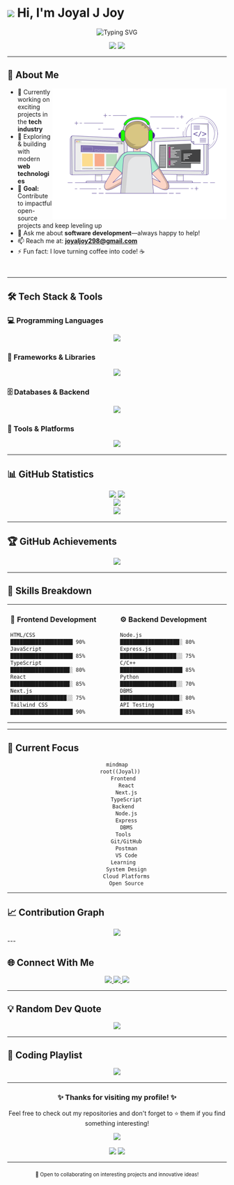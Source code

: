  # <img src="https://raw.githubusercontent.com/MartinHeinz/MartinHeinz/master/wave.gif" width="30px"> Hi, I'm Joyal J Joy  

<div align="center">
  <img src="https://readme-typing-svg.herokuapp.com?font=Fira+Code&size=32&duration=2800&pause=2000&color=A9FEF7&center=true&vCenter=true&width=940&lines=Software+Developer;Full+Stack+Enthusiast;Always+Learning+New+Technologies;Building+Cool+Things+With+Code" alt="Typing SVG" />
</div>

<p align="center">
  <img src="https://komarev.com/ghpvc/?username=JoyalJJoy&color=blueviolet&style=flat-square&label=Profile+Views" />
  <img src="https://img.shields.io/github/followers/JoyalJJoy?style=flat-square&color=blue" />
</p>

---

## 🚀 About Me

<img align="right" alt="Coding" width="400" src="https://raw.githubusercontent.com/devSouvik/devSouvik/master/gif3.gif">

- 🔭 Currently working on exciting projects in the **tech industry**
- 🌱 Exploring & building with modern **web technologies**
- 🎯 **Goal:** Contribute to impactful open-source projects and keep leveling up
- 💬 Ask me about **software development**—always happy to help!
- 📫 Reach me at: **joyaljoy298@gmail.com**
- ⚡ Fun fact: I love turning coffee into code! ☕

<br clear="both" />

---

## 🛠️ Tech Stack & Tools

### 💻 Programming Languages
<p align="center">
  <img src="https://skillicons.dev/icons?i=html,css,js,ts,c,cpp,python,java" />
</p>

### 🚀 Frameworks & Libraries  
<p align="center">
  <img src="https://skillicons.dev/icons?i=react,nextjs,nodejs,express,tailwind,bootstrap" />
</p>

### 🗄️ Databases & Backend
<p align="center">
  <img src="https://skillicons.dev/icons?i=mysql,mongodb,postgresql,firebase" />
</p>

### 🔧 Tools & Platforms
<p align="center">
  <img src="https://skillicons.dev/icons?i=git,github,vscode,postman,docker,figma" />
</p>

---

## 📊 GitHub Statistics

<div align="center">
  <img height="180em" src="https://github-readme-stats.vercel.app/api?username=JoyalJJoy&show_icons=true&theme=tokyonight&include_all_commits=true&count_private=true&hide_border=true&bg_color=0D1117&title_color=F85D7F&icon_color=F8D866&text_color=FFF"/>
  <img height="180em" src="https://github-readme-stats.vercel.app/api/top-langs/?username=JoyalJJoy&layout=compact&theme=tokyonight&hide_border=true&bg_color=0D1117&title_color=F85D7F&text_color=FFF"/>
</div>

<div align="center">
  <img src="https://github-readme-streak-stats.herokuapp.com/?user=JoyalJJoy&theme=tokyonight&hide_border=true&background=0D1117&stroke=0000&ring=F85D7F&fire=F8D866&currStreakLabel=FFF" />
</div>

<div align="center">
  <img src="https://github-readme-activity-graph.vercel.app/graph?username=JoyalJJoy&theme=tokyo-night&bg_color=0D1117&color=F8D866&line=F85D7F&point=FFFFFF&area=true&hide_border=true" />
</div>

---

## 🏆 GitHub Achievements

<div align="center">
  <img src="https://github-profile-trophy.vercel.app/?username=JoyalJJoy&theme=tokyonight&no-frame=true&column=7&margin-w=15&margin-h=15" />
</div>

---

## 💼 Skills Breakdown

<table>
<tr>
<td width="50%">

### 🎨 Frontend Development
```text
HTML/CSS        ████████████████████ 90%
JavaScript      ████████████████████ 85%
TypeScript      ███████████████████░ 80%
React           ███████████████████░ 85%
Next.js         ██████████████████░░ 75%
Tailwind CSS    ████████████████████ 90%
```

</td>
<td width="50%">

### ⚙️ Backend Development  
```text
Node.js         ███████████████████░ 80%
Express.js      ██████████████████░░ 75%
C/C++          ████████████████████ 85%
Python          ██████████████████░░ 70%
DBMS           ███████████████████░ 80%
API Testing     ████████████████████ 85%
```

</td>
</tr>
</table>

---

## 🎯 Current Focus

<div align="center">

```mermaid
mindmap
  root((Joyal))
    Frontend
      React
      Next.js
      TypeScript
    Backend
      Node.js
      Express
      DBMS
    Tools
      Git/GitHub
      Postman
      VS Code
    Learning
      System Design
      Cloud Platforms
      Open Source
```

</div>

---

## 📈 Contribution Graph

 <div align="center">
  <img src="https://capsule-render.vercel.app/api?type=waving&color=gradient&customColorList=6,11,20&height=180&section=footer&text=Thanks%20for%20visiting!&fontSize=42&fontColor=fff&animation=twinkling" />
</div>
---

## 🌐 Connect With Me

<div align="center">
  <a href="https://www.linkedin.com/in/joyal-j-joy-410284286">
    <img src="https://img.shields.io/badge/LinkedIn-0077B5?style=for-the-badge&logo=linkedin&logoColor=white" />
  </a>
  <a href="mailto:joyaljoy298@gmail.com">
    <img src="https://img.shields.io/badge/Gmail-D14836?style=for-the-badge&logo=gmail&logoColor=white" />
  </a>
  <a href="https://github.com/JoyalJJoy">
    <img src="https://img.shields.io/badge/GitHub-100000?style=for-the-badge&logo=github&logoColor=white" />
  </a>
</div>

---

## 💡 Random Dev Quote

<div align="center">
  <img src="https://quotes-github-readme.vercel.app/api?type=horizontal&theme=tokyonight" />
</div>

---

## 🎵 Coding Playlist

<div align="center">
  <img src="https://spotify-github-profile.vercel.app/api/spotify?background_color=0d1117&border_color=ffffff" />
</div>

---

<div align="center">
  <h3>✨ Thanks for visiting my profile! ✨</h3>
  <p>Feel free to check out my repositories and don't forget to ⭐ them if you find something interesting!</p>
  
  <img src="https://raw.githubusercontent.com/trinib/trinib/snake/github-contribution-grid-snake-dark.svg" />
  
  <p>
    <img src="https://forthebadge.com/images/badges/built-with-love.svg" />
    <img src="https://forthebadge.com/images/badges/powered-by-coffee.svg" />
  </p>
</div>

---

<div align="center">
  <sub>🤝 Open to collaborating on interesting projects and innovative ideas!</sub>
</div>
